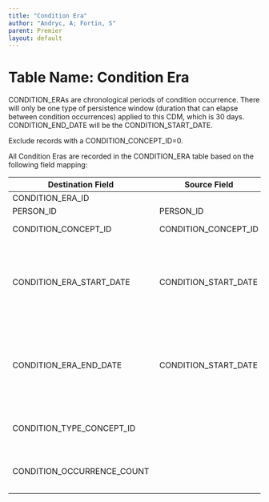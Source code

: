 ```yaml
---
title: "Condition Era"
author: "Andryc, A; Fortin, S"
parent: Premier
layout: default
---
```


# Table Name: Condition Era

CONDITION_ERAs are chronological periods of condition occurrence.  There will only be one type of persistence window (duration that can elapse between condition occurrences) applied to this CDM, which is 30 days. CONDITION_END_DATE will be the CONDITION_START_DATE. 

Exclude records with a CONDITION_CONCEPT_ID=0.  

All Condition Eras are recorded in the CONDITION_ERA table based on the following field mapping: 

| Destination Field  | Source Field  | Applied Rule  | Comment  |
| --- | --- | --- | --- |
| CONDITION_ERA_ID  |  | System-generated  |  |
| PERSON_ID  | PERSON_ID  |  |  |
| CONDITION_CONCEPT_ID  | CONDITION_CONCEPT_ID  | Do not build condition_era where the condition_occurence_condition_concept_id=0  |  |
| CONDITION_ERA_START_DATE  | CONDITION_START_DATE  |  | The start date for the condition era constructed from the individual instances of condition occurrences. It is the start date of the very first chronologically recorded instance of the condition.  |
| CONDITION_ERA_END_DATE  | CONDITION_START_DATE  |  | The end date for the condition era constructed from the individual instances of condition occurrences. It is the end date of the final continuously recorded instance of the condition.  |
| CONDITION_TYPE_CONCEPT_ID  |  | Apply a 30-day persistence window and label as CONCEPT_ID 38000247 (Condition era - 30 days persistence window).    | Falls under CONCEPT_VOCABULARY_ID = 37 - OMOP Condition Occurrence Type.  |
| CONDITION_OCCURRENCE_COUNT  |  | Sum up the number of CONDITION_OCCURRENCEs for this PERSON_ID and this CONCEPT_ID during the exposure window being built.  |  |
